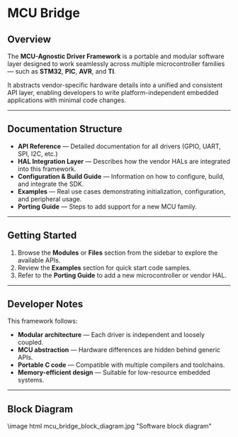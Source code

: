 # MCU Bridge

## Overview

The **MCU-Agnostic Driver Framework** is a portable and modular software layer designed to work seamlessly across multiple microcontroller families — such as **STM32**, **PIC**, **AVR**, and **TI**.  

It abstracts vendor-specific hardware details into a unified and consistent API layer, enabling developers to write platform-independent embedded applications with minimal code changes.

---

## Documentation Structure

- **API Reference** — Detailed documentation for all drivers (GPIO, UART, SPI, I2C, etc.)
- **HAL Integration Layer** — Describes how the vendor HALs are integrated into this framework.
- **Configuration & Build Guide** — Information on how to configure, build, and integrate the SDK.
- **Examples** — Real use cases demonstrating initialization, configuration, and peripheral usage.
- **Porting Guide** — Steps to add support for a new MCU family.

---

## Getting Started

1. Browse the **Modules** or **Files** section from the sidebar to explore the available APIs.
2. Review the **Examples** section for quick start code samples.
3. Refer to the **Porting Guide** to add a new microcontroller or vendor HAL.

---

## Developer Notes

This framework follows:

- **Modular architecture** — Each driver is independent and loosely coupled.
- **MCU abstraction** — Hardware differences are hidden behind generic APIs.
- **Portable C code** — Compatible with multiple compilers and toolchains.
- **Memory-efficient design** — Suitable for low-resource embedded systems.

---

## Block Diagram

\image html mcu_bridge_block_diagram.jpg "Software block diagram"
